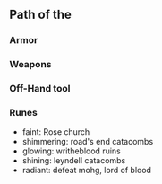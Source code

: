 ## Path of the

### Armor

### Weapons

### Off-Hand tool

### Runes
- faint: Rose church
- shimmering: road's end catacombs
- glowing: writheblood ruins
- shining: leyndell catacombs
- radiant: defeat mohg, lord of blood